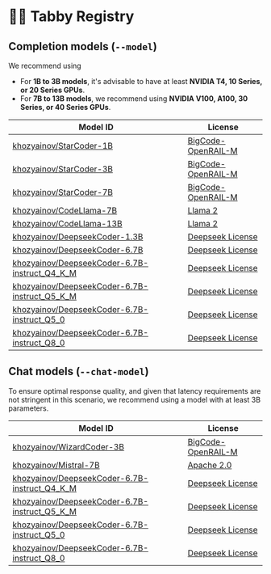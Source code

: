 # 🧑‍🔬 Tabby Registry

## Completion models (`--model`)

We recommend using

* For **1B to 3B models**, it's advisable to have at least **NVIDIA T4, 10 Series, or 20 Series GPUs**.
* For **7B to 13B models**, we recommend using **NVIDIA V100, A100, 30 Series, or 40 Series GPUs**.

| Model ID | License |
| -------- | ------- |
| [khozyainov/StarCoder-1B](https://huggingface.co/bigcode/starcoderbase-1b) | [BigCode-OpenRAIL-M](https://huggingface.co/spaces/bigcode/bigcode-model-license-agreement) |
| [khozyainov/StarCoder-3B](https://huggingface.co/bigcode/starcoderbase-3b) | [BigCode-OpenRAIL-M](https://huggingface.co/spaces/bigcode/bigcode-model-license-agreement) |
| [khozyainov/StarCoder-7B](https://huggingface.co/bigcode/starcoderbase-7b) | [BigCode-OpenRAIL-M](https://huggingface.co/spaces/bigcode/bigcode-model-license-agreement) |
| [khozyainov/CodeLlama-7B](https://huggingface.co/codellama/CodeLlama-7b-hf) | [Llama 2](https://github.com/facebookresearch/llama/blob/main/LICENSE) |
| [khozyainov/CodeLlama-13B](https://huggingface.co/codellama/CodeLlama-13b-hf) | [Llama 2](https://github.com/facebookresearch/llama/blob/main/LICENSE) |
| [khozyainov/DeepseekCoder-1.3B](https://huggingface.co/deepseek-ai/deepseek-coder-1.3b-base) | [Deepseek License](https://github.com/deepseek-ai/deepseek-coder/blob/main/LICENSE-MODEL) |
| [khozyainov/DeepseekCoder-6.7B](https://huggingface.co/deepseek-ai/deepseek-coder-6.7b-base) | [Deepseek License](https://github.com/deepseek-ai/deepseek-coder/blob/main/LICENSE-MODEL) |
| [khozyainov/DeepseekCoder-6.7B-instruct_Q4_K_M](https://huggingface.co/TheBloke/deepseek-coder-6.7B-instruct-GGUF) | [Deepseek License](https://github.com/deepseek-ai/deepseek-coder/blob/main/LICENSE-MODEL) |
| [khozyainov/DeepseekCoder-6.7B-instruct_Q5_K_M](https://huggingface.co/TheBloke/deepseek-coder-6.7B-instruct-GGUF) | [Deepseek License](https://github.com/deepseek-ai/deepseek-coder/blob/main/LICENSE-MODEL) |
| [khozyainov/DeepseekCoder-6.7B-instruct_Q5_0](https://huggingface.co/TheBloke/deepseek-coder-6.7B-instruct-GGUF) | [Deepseek License](https://github.com/deepseek-ai/deepseek-coder/blob/main/LICENSE-MODEL) |
| [khozyainov/DeepseekCoder-6.7B-instruct_Q8_0](https://huggingface.co/TheBloke/deepseek-coder-6.7B-instruct-GGUF) | [Deepseek License](https://github.com/deepseek-ai/deepseek-coder/blob/main/LICENSE-MODEL) |


## Chat models (`--chat-model`)

To ensure optimal response quality, and given that latency requirements are not stringent in this scenario, we recommend using a model with at least 3B parameters.

| Model ID | License |
| -------- | ------- |
| [khozyainov/WizardCoder-3B](https://huggingface.co/WizardLM/WizardCoder-3B-V1.0) | [BigCode-OpenRAIL-M](https://huggingface.co/spaces/bigcode/bigcode-model-license-agreement) |
| [khozyainov/Mistral-7B](https://huggingface.co/mistralai/Mistral-7B-v0.1) | [Apache 2.0](https://choosealicense.com/licenses/apache-2.0/) |
| [khozyainov/DeepseekCoder-6.7B-instruct_Q4_K_M](https://huggingface.co/TheBloke/deepseek-coder-6.7B-instruct-GGUF) | [Deepseek License](https://github.com/deepseek-ai/deepseek-coder/blob/main/LICENSE-MODEL) |
| [khozyainov/DeepseekCoder-6.7B-instruct_Q5_K_M](https://huggingface.co/TheBloke/deepseek-coder-6.7B-instruct-GGUF) | [Deepseek License](https://github.com/deepseek-ai/deepseek-coder/blob/main/LICENSE-MODEL) |
| [khozyainov/DeepseekCoder-6.7B-instruct_Q5_0](https://huggingface.co/TheBloke/deepseek-coder-6.7B-instruct-GGUF) | [Deepseek License](https://github.com/deepseek-ai/deepseek-coder/blob/main/LICENSE-MODEL) |
| [khozyainov/DeepseekCoder-6.7B-instruct_Q8_0](https://huggingface.co/TheBloke/deepseek-coder-6.7B-instruct-GGUF) | [Deepseek License](https://github.com/deepseek-ai/deepseek-coder/blob/main/LICENSE-MODEL) |
